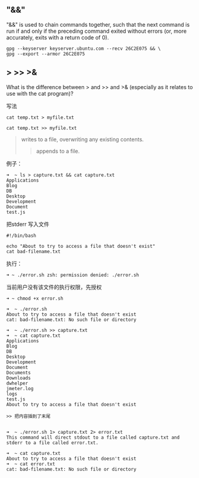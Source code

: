## "&&"
"&&" is used to chain commands together, such that the next command is run if and only if the preceding command exited without errors (or, more accurately, 
exits with a return code of 0).

```
gpg --keyserver keyserver.ubuntu.com --recv 26C2E075 && \
gpg --export --armor 26C2E075
```

## >  >>  >&
What is the difference between > and >> and >& (especially as it relates to use with the cat program)?

写法
```
cat temp.txt > myfile.txt

cat temp.txt >> myfile.txt
```
> writes to a file, overwriting any existing contents. 
>> appends to a file.

例子：
```
➜  ~ ls > capture.txt && cat capture.txt
Applications
Blog
DB
Desktop
Development
Document
test.js
```

把stderr 写入文件
```shell
#!/bin/bash

echo "About to try to access a file that doesn't exist"
cat bad-filename.txt
```
执行：
```
➜ ~ ./error.sh zsh: permission denied: ./error.sh
```
当前用户没有该文件的执行权限，先授权
```
➜ ~ chmod +x error.sh 

➜  ~ ./error.sh
About to try to access a file that doesn't exist
cat: bad-filename.txt: No such file or directory

➜  ~ ./error.sh >> capture.txt
➜  ~ cat capture.txt
Applications
Blog
DB
Desktop
Development
Document
Documents
Downloads
dwhelper
jmeter.log
logs
test.js
About to try to access a file that doesn't exist

>> 把内容插到了末尾


➜  ~ ./error.sh 1> capture.txt 2> error.txt
This command will direct stdout to a file called capture.txt and stderr to a file called error.txt.

➜  ~ cat capture.txt
About to try to access a file that doesn't exist
➜  ~ cat error.txt
cat: bad-filename.txt: No such file or directory
```












